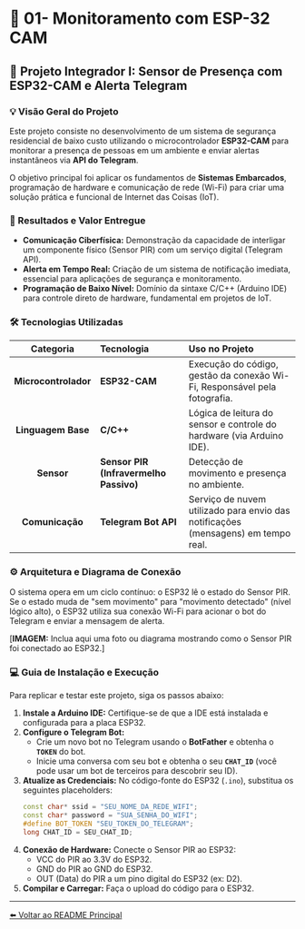 # 🤖 01- Monitoramento com ESP-32 CAM

## 🚨 Projeto Integrador I: Sensor de Presença com ESP32-CAM e Alerta Telegram

### 💡 Visão Geral do Projeto

Este projeto consiste no desenvolvimento de um sistema de segurança residencial de baixo custo utilizando o microcontrolador **ESP32-CAM** para monitorar a presença de pessoas em um ambiente e enviar alertas instantâneos via **API do Telegram**.

O objetivo principal foi aplicar os fundamentos de **Sistemas Embarcados**, programação de hardware e comunicação de rede (Wi-Fi) para criar uma solução prática e funcional de Internet das Coisas (IoT).

### 🎯 Resultados e Valor Entregue

* **Comunicação Ciberfísica:** Demonstração da capacidade de interligar um componente físico (Sensor PIR) com um serviço digital (Telegram API).
* **Alerta em Tempo Real:** Criação de um sistema de notificação imediata, essencial para aplicações de segurança e monitoramento.
* **Programação de Baixo Nível:** Domínio da sintaxe C/C++ (Arduino IDE) para controle direto de hardware, fundamental em projetos de IoT.

### 🛠️ Tecnologias Utilizadas

| Categoria | Tecnologia | Uso no Projeto |
| :---: | :--- | :--- |
| **Microcontrolador** | **ESP32-CAM** | Execução do código, gestão da conexão Wi-Fi, Responsável pela fotografia. |
| **Linguagem Base** | **C/C++** | Lógica de leitura do sensor e controle do hardware (via Arduino IDE). |
| **Sensor** | **Sensor PIR (Infravermelho Passivo)** | Detecção de movimento e presença no ambiente. |
| **Comunicação** | **Telegram Bot API** | Serviço de nuvem utilizado para envio das notificações (mensagens) em tempo real. |

### ⚙️ Arquitetura e Diagrama de Conexão

O sistema opera em um ciclo contínuo: o ESP32 lê o estado do Sensor PIR. Se o estado muda de "sem movimento" para "movimento detectado" (nível lógico alto), o ESP32 utiliza sua conexão Wi-Fi para acionar o bot do Telegram e enviar a mensagem de alerta.

[**IMAGEM:** Inclua aqui uma foto ou diagrama mostrando como o Sensor PIR foi conectado ao ESP32.]

### 💻 Guia de Instalação e Execução

Para replicar e testar este projeto, siga os passos abaixo:

1.  **Instale a Arduino IDE:** Certifique-se de que a IDE está instalada e configurada para a placa ESP32.
2.  **Configure o Telegram Bot:**
    * Crie um novo bot no Telegram usando o **BotFather** e obtenha o **`TOKEN`** do bot.
    * Inicie uma conversa com seu bot e obtenha o seu **`CHAT_ID`** (você pode usar um bot de terceiros para descobrir seu ID).
3.  **Atualize as Credenciais:** No código-fonte do ESP32 (`.ino`), substitua os seguintes placeholders:
    ```c++
    const char* ssid = "SEU_NOME_DA_REDE_WIFI";
    const char* password = "SUA_SENHA_DO_WIFI";
    #define BOT_TOKEN "SEU_TOKEN_DO_TELEGRAM";
    long CHAT_ID = SEU_CHAT_ID;
    ```
4.  **Conexão de Hardware:** Conecte o Sensor PIR ao ESP32:
    * VCC do PIR ao 3.3V do ESP32.
    * GND do PIR ao GND do ESP32.
    * OUT (Data) do PIR a um pino digital do ESP32 (ex: D2).
5.  **Compilar e Carregar:** Faça o upload do código para o ESP32.

---

[⬅️ Voltar ao README Principal](../../README.md)
